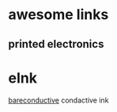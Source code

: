 awesome links
=====

## printed electronics

# eInk
[bareconductive](http://www.bareconductive.com/) condactive ink

